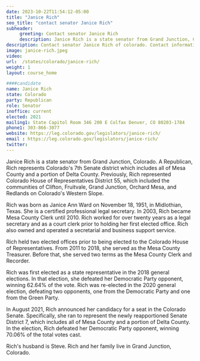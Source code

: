 ```yaml
---
date: 2023-10-22T11:54:12-05:00
title: "Janice Rich"
seo_title: "contact senator Janice Rich"
subheader:
     greeting: Contact senator Janice Rich
     description: Janice Rich is a state senator from Grand Junction, Colorado. A Republican, Rich represents Colorado's 7th Senate district which includes all of Mesa County and a portion of Delta County.
description: Contact senator Janice Rich of colorado. Contact information for Janice Rich includes email address, phone number, and mailing address.
image: janice-rich.jpeg
video:
url:  /states/colorado/janice-rich/
weight: 1
layout: course_home

####candidate
name: Janice Rich
state: Colorado
party: Republican
role: Senator
inoffice: current
elected: 2021
mailing1: State Capitol Room 346 200 E Colfax Denver, CO 80203-1784
phone1: 303-866-3077
website: https://leg.colorado.gov/legislators/janice-rich/
email : https://leg.colorado.gov/legislators/janice-rich/
twitter:
---
```


Janice Rich is a state senator from Grand Junction, Colorado. A Republican, Rich represents Colorado's 7th Senate district which includes all of Mesa County and a portion of Delta County. Previously, Rich represented Colorado House of Representatives District 55, which included the communities of Clifton, Fruitvale, Grand Junction, Orchard Mesa, and Redlands on Colorado's Western Slope.

Rich was born as Janice Ann Ward on November 18, 1951, in Midlothian, Texas. She is a certified professional legal secretary. In 2003, Rich became Mesa County Clerk until 2010. Rich worked for over twenty years as a legal secretary and as a court clerk prior to holding her first elected office. Rich also owned and operated a secretarial and business support service.

Rich held two elected offices prior to being elected to the Colorado House of Representatives. From 2011 to 2018, she served as the Mesa County Treasurer. Before that, she served two terms as the Mesa County Clerk and Recorder.

Rich was first elected as a state representative in the 2018 general elections. In that election, she defeated her Democratic Party opponent, winning 62.64% of the vote. Rich was re-elected in the 2020 general election, defeating two opponents, one from the Democratic Party and one from the Green Party.

In August 2021, Rich announced her candidacy for a seat in the Colorado Senate. Specifically, she ran to represent the newly reapportioned Senate District 7, which includes all of Mesa County and a portion of Delta County. In the election, Rich defeated her Democratic Party opponent, winning 70.06% of the total votes cast.

Rich's husband is Steve. Rich and her family live in Grand Junction, Colorado.
